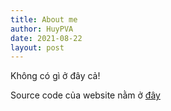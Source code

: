 ```yaml
---
title: About me
author: HuyPVA
date: 2021-08-22
layout: post
---
```


Không có gì ở đây cả!

Source code của website nằm ở [đây](https://github.com/huypva/code-by-example-site)

